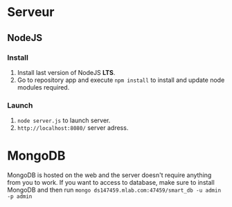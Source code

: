 
# Serveur

## NodeJS
### Install
1. Install last version of NodeJS **LTS**.
2. Go to repository app and execute ```npm install``` to install and update node modules required.
### Launch
1. ```node server.js``` to launch server.
2. ```http://localhost:8080/``` server adress.

# MongoDB

MongoDB is hosted on the web and the server doesn't require anything from you to work.
If you want to access to database, make sure to install MongoDB and then run ```mongo ds147459.mlab.com:47459/smart_db -u admin -p admin```
